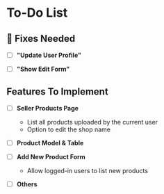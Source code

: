 # To-Do List

## 🔧 Fixes Needed

- [ ] **"Update User Profile"**
- [ ] **"Show Edit Form"**


## Features To Implement

- [ ] **Seller Products Page**
  - List all products uploaded by the current user
  - Option to edit the shop name
  
- [ ] **Product Model & Table**

- [ ] **Add New Product Form**
  - Allow logged-in users to list new products

- [ ] **Others**